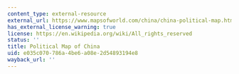 ```yaml
---
content_type: external-resource
external_url: https://www.mapsofworld.com/china/china-political-map.html
has_external_license_warning: true
license: https://en.wikipedia.org/wiki/All_rights_reserved
status: ''
title: Political Map of China
uid: e035c070-786a-4be6-a08e-2d54893194e8
wayback_url: ''
---
```


